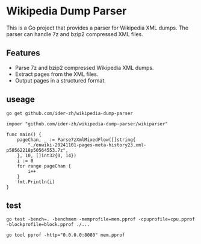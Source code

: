 # Wikipedia Dump Parser

This is a Go project that provides a parser for Wikipedia XML dumps. The parser can handle 7z and bzip2 compressed XML files.

## Features

- Parse 7z and bzip2 compressed Wikipedia XML dumps.
- Extract pages from the XML files.
- Output pages in a structured format.


## useage

`go get github.com/ider-zh/wikipedia-dump-parser`

```
impoer "github.com/ider-zh/wikipedia-dump-parser/wikiparser"

func main() {
	pageChan, _ := Parse7zXmlMixedFlow([]string{
		"./enwiki-20241101-pages-meta-history23.xml-p50562218p50564553.7z",
	}, 10, []int32{0, 14})
	i := 0
	for range pageChan {
		i++
	}
    fmt.Println(i)
}
```

## test

 `go test -bench=. -benchmem -memprofile=mem.pprof -cpuprofile=cpu.pprof -blockprofile=block.pprof ./...`

 `go tool pprof -http="0.0.0.0:8080" mem.pprof  `

